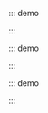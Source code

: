 ::: demo

<template>
  <lay-slider v-model="value1" :disabled="false"></lay-slider>
</template>

<script>
import { ref } from 'vue'

export default {
  setup() {
    const value1 = ref(50)
    return {
      value1
    }
  }
}
</script>

:::

::: demo

<template>
  <lay-slider v-model="value2" :vertical="vertical" :disabled="true"></lay-slider>
</template>

<script>
import { ref } from 'vue'

export default {
  setup() {

    const vertical = ref(true)
    const value2 = ref(10)

    return {
        vertical,
        value2
    }
  }
}
</script>

:::

::: demo

<tempalte>
  <lay-slider v-model="value3" :range="true"></lay-slider>
</template>

<script>
import { ref } from 'vue'

export default {
  setup() {
    const value3 = ref(50)
    return {
      value1
    }
  }
}
</script>

:::
